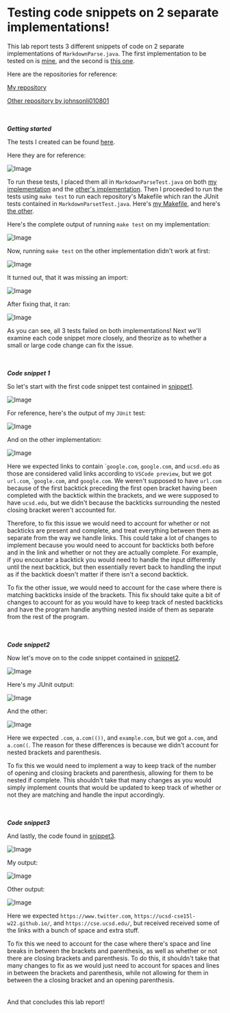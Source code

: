 # Testing code snippets on 2 separate implementations!
This lab report tests 3 different snippets of code on 2 separate implementations of `MarkdownParse.java`. The first implementation to be tested on is [mine](https://github.com/LippsVega/markdown-parse/blob/main/MarkdownParseTest.java), and the second is [this one](https://github.com/johnsonli010801/markdown-parse/blob/main/MarkdownParse.java).

Here are the repositories for reference:

[My repository](https://github.com/LippsVega/markdown-parse)

[Other repository by johnsonli010801](https://github.com/johnsonli010801/markdown-parse)
<br /><br /><br />

***Getting started***

The tests I created can be found [here](https://github.com/LippsVega/markdown-parse/blob/main/MarkdownParseTest.java).

Here they are for reference:

![Image](tests.png)

To run these tests, I placed them all in `MarkdownParseTest.java` on both [my implementation](https://github.com/LippsVega/markdown-parse/blob/main/MarkdownParseTest.java) and the [other's implementation](https://github.com/johnsonli010801/markdown-parse/blob/main/MarkdownParseTest.java). Then I proceeded to run the tests using `make test` to run each repository's Makefile which ran the JUnit tests contained in `MarkdownParsetTest.java`. Here's [my Makefile](https://github.com/LippsVega/markdown-parse/blob/main/Makefile), and here's [the other](https://github.com/johnsonli010801/markdown-parse/blob/main/makefile).

Here's the complete output of running `make test` on my implementation:

![Image](test-output.png)

Now, running `make test` on the other implementation didn't work at first:

![Image](other-test-issue.png)

It turned out, that it was missing an import:

![Image](other-test-fix.png)

After fixing that, it ran:

![Image](other-test-output.png)

As you can see, all 3 tests failed on both implementations! Next we'll examine each code snippet more closely, and theorize as to whether a small or large code change can fix the issue.
<br /><br /><br />

***Code snippet 1***

So let's start with the first code snippet test contained in [snippet1](https://github.com/LippsVega/markdown-parse/blob/main/snippet1.md).

![Image](snippet1.png)

For reference, here's the output of my `JUnit` test:

![Image](snippet1-output.png)

And on the other implementation:

![Image](other-snippet1-output.png)

Here we expected links to contain \``google.com`, `google.com`, and `ucsd.edu` as those are considered valid links according to `VSCode preview`, but we got `url.com`, \``google.com`, and `google.com`. We weren't supposed to have `url.com` because of the first backtick preceding the first open bracket having been completed with the backtick within the brackets, and we were supposed to have `ucsd.edu`, but we didn't because the backticks surrounding the nested closing bracket weren't accounted for.

Therefore, to fix this issue we would need to account for whether or not backticks are present and complete, and treat everything between them as separate from the way we handle links. This could take a lot of changes to implement because you would need to account for backticks both before and in the link and whether or not they are actually complete. For example, if you encounter a backtick you would need to handle the input differently until the next backtick, but then essentially revert back to handling the input as if the backtick doesn't matter if there isn't a second backtick.

To fix the other issue, we would need to account for the case where there is matching backticks inside of the brackets. This fix should take quite a bit of changes to account for as you would have to keep track of nested backticks and have the program handle anything nested inside of them as separate from the rest of the program.
<br /><br /><br />

***Code snippet2***

Now let's move on to the code snippet contained in [snippet2](https://github.com/LippsVega/markdown-parse/blob/main/snippet2.md).

![Image](snippet2.png)

Here's my JUnit output:

![Image](snippet2-output.png)

And the other:

![Image](other-snippet2-output.png)

Here we expected `.com`, `a.com(())`, and `example.com`, but we got `a.com`, and `a.com((`. The reason for these differences is because we didn't account for nested brackets and parenthesis.

To fix this we would need to implement a way to keep track of the number of opening and closing brackets and parenthesis, allowing for them to be nested if complete. This shouldn't take that many changes as you would simply implement counts that would be updated to keep track of whether or not they are matching and handle the input accordingly. 
<br /><br /><br />

***Code snippet3***

And lastly, the code found in [snippet3](https://github.com/LippsVega/markdown-parse/blob/main/snippet3.md).

![Image](snippet3.png)

My output:

![Image](snippet3-output.png)

Other output:

![Image](other-snippet3-output.png)

Here we expected `https://www.twitter.com`, `https://ucsd-cse15l-w22.github.io/`, and `https://cse.ucsd.edu/`, but received received some of the links with a bunch of space and extra stuff.

To fix this we need to account for the case where there's space and line breaks in between the brackets and parenthesis, as well as whether or not there are closing brackets and parenthesis. To do this, it shouldn't take that many changes to fix as we would just need to account for spaces and lines in between the brackets and parenthesis, while not allowing for them in between the a closing bracket and an opening parenthesis.
<br /><br /><br />
And that concludes this lab report!